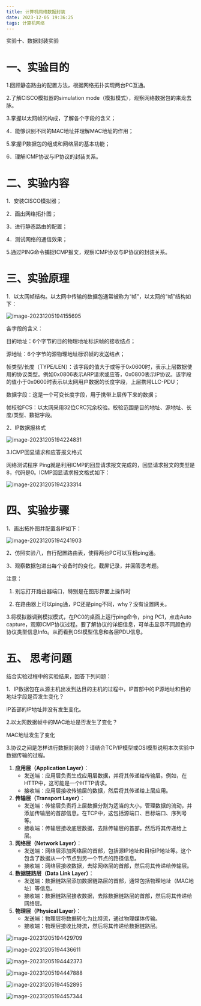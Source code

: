 ```yaml
---
title: 计算机网络数据封装
date: 2023-12-05 19:36:25
tags: 计算机网络
---
```


实验十、数据封装实验

# 一、实验目的

1.回顾静态路由的配置方法，根据网络拓扑实现两台PC互通。

2.了解CISCO模拟器的simulation mode（模拟模式），观察网络数据包的来龙去脉。

3.掌握以太网帧的构成，了解各个字段的含义；

4．能够识别不同的MAC地址并理解MAC地址的作用；

5.掌握IP数据包的组成和网络层的基本功能；

6．理解ICMP协议与IP协议的封装关系。

# 二、实验内容

1．安装CISCO模拟器；

2．画出网络拓扑图；

3．进行静态路由的配置；

4．测试网络的通信效果；

5.通过PING命令捕捉ICMP报文，观察ICMP协议与IP协议的封装关系。

# 三、实验原理

1．以太网帧结构。以太网中传输的数据包通常被称为“帧”，以太网的“帧”结构如下：

![image-20231205194155695](../images/image-20231205194155695.png)

各字段的含义：

目的地址：6个字节的目的物理地址标识帧的接收结点；

源地址：6个字节的源物理地址标识帧的发送结点；

帧类型/长度（TYPE/LEN）：该字段的值大于或等于0x0600时，表示上层数据使用的协议类型。例如0x0806表示ARP请求或应答，0x0800表示IP协议。该字段的值小于0x0600时表示以太网用户数据的长度字段，上层携带LLC-PDU；

数据字段：这是一个可变长度字段，用于携带上层传下来的数据；

帧校验FCS：以太网采用32位CRC冗余校验。校验范围是目的地址、源地址、长度/类型、数据字段。

 

2．IP数据报格式

![image-20231205194224831](../images/image-20231205194224831.png)


3.ICMP回显请求和应答报文格式

网络测试程序 Ping就是利用ICMP的回显请求报文完成的，回显请求报文的类型是8，代码是0。ICMP回显请求报文格式如下：

 ![image-20231205194233314](../images/image-20231205194233314.png)

# 四、实验步骤

1、画出拓扑图并配置各IP如下：

 ![image-20231205194241903](../images/image-20231205194241903.png)

2、仿照实验八，自行配置路由表，使得两台PC可以互相ping通。

3、观察数据包进出每个设备时的变化，截屏记录，并回答思考题。

注意：

1. 别忘打开路由器端口，特别是在图形界面上操作时

2. 在路由器上可以ping通，PC还是ping不同，why？没有设置网关。

3.将模拟器调到模拟模式，在PC0的桌面上运行ping命令，ping PC1，点击Auto capture，观察ICMP协议过程。要了解协议的详细信息，可单击显示不同颜色的协议类型信息Info。从而看到OSI模型信息和各层PDU信息。

# 五、 思考问题

结合实验过程中的实验结果，回答下列问题：

1．IP数据包在从源主机出发到达目的主机的过程中，IP首部中的IP源地址和目的地址字段是否发生变化？

IP首部的IP地址并没有发生变化。

2.以太网数据帧中的MAC地址是否发生了变化？

MAC地址发生了变化

3.协议之间是怎样进行数据封装的？请结合TCP/IP模型或OSI模型说明本次实验中数据传输的过程。

1. **应用层（Application Layer）**：
   - 发送端：应用层负责生成应用层数据，并将其传递给传输层。例如，在HTTP中，这可能是一个HTTP请求。
   - 接收端：应用层接收传输层的数据，然后将其传递给上层应用。
2. **传输层（Transport Layer）**：
   - 发送端：传输层负责将上层数据分割为适当的大小，管理数据的流动，并添加传输层的首部信息。在TCP中，这包括源端口、目标端口、序列号等。
   - 接收端：传输层接收底层数据，去除传输层的首部，然后将其传递给上层。
3. **网络层（Network Layer）**：
   - 发送端：网络层添加网络层的首部，包括源IP地址和目标IP地址等。这个包含了数据从一个节点到另一个节点的路径信息。
   - 接收端：网络层接收数据，去除网络层的首部，然后将其传递给传输层。
4. **数据链路层（Data Link Layer）**：
   - 发送端：数据链路层添加数据链路层的首部，通常包括物理地址（MAC地址）等信息。
   - 接收端：数据链路层接收数据，去除数据链路层的首部，然后将其传递给网络层。
5. **物理层（Physical Layer）**：
   - 发送端：物理层将数据转化为比特流，通过物理媒体传输。
   - 接收端：物理层接收比特流，然后将其传递给数据链路层。

![image-20231205194429709](../images/image-20231205194429709.png)

![image-20231205194436611](../images/image-20231205194436611.png)

![image-20231205194442373](../images/image-20231205194442373.png)

![image-20231205194447888](../images/image-20231205194447888.png)

![image-20231205194452895](../images/image-20231205194452895.png)

![image-20231205194457344](../images/image-20231205194457344.png)
